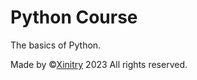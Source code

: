 # Python Course

The basics of Python.

Made by ©[Xinitry](https://www.xinitry.com/) 2023 All rights reserved.
